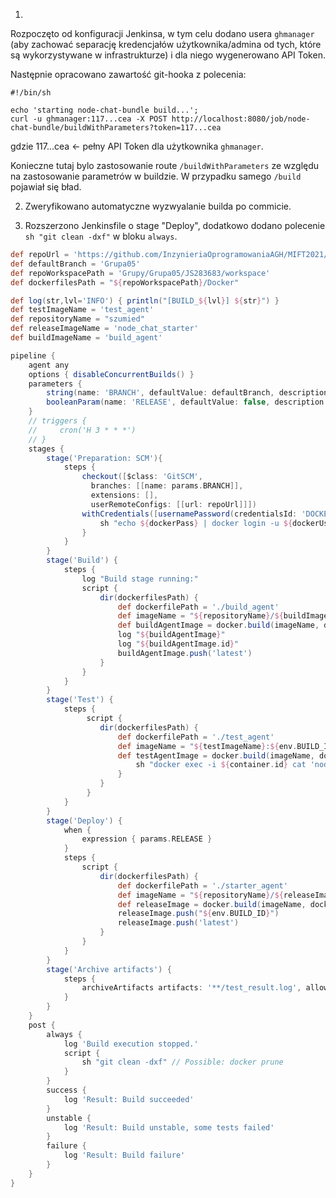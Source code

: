 
1. 
Rozpoczęto od konfiguracji Jenkinsa, w tym celu dodano usera `ghmanager` (aby zachować separację kredencjałów użytkownika/admina od tych, które są wykorzystywane w infrastrukturze) i dla niego wygenerowano API Token.

Następnie opracowano zawartość git-hooka z polecenia:

```shell
#!/bin/sh

echo 'starting node-chat-bundle build...';
curl -u ghmanager:117...cea -X POST http://localhost:8080/job/node-chat-bundle/buildWithParameters?token=117...cea
```

gdzie 117...cea ← pełny API Token dla użytkownika `ghmanager`.

Konieczne tutaj bylo zastosowanie route `/buildWithParameters` ze względu na zastosowanie parametrów w buildzie. W przypadku samego `/build` pojawiał się bład.

2. Zweryfikowano automatyczne wyzwyalanie builda po commicie.

3. Rozszerzono Jenkinsfile o stage "Deploy", dodatkowo dodano polecenie `sh "git clean -dxf"` w bloku `always`.
```groovy
def repoUrl = 'https://github.com/InzynieriaOprogramowaniaAGH/MIFT2021/'
def defaultBranch = 'Grupa05'
def repoWorkspacePath = 'Grupy/Grupa05/JS283683/workspace'
def dockerfilesPath = "${repoWorkspacePath}/Docker"

def log(str,lvl='INFO') { println("[BUILD_${lvl}] ${str}") }
def testImageName = 'test_agent'
def repositoryName = "szumied"
def releaseImageName = 'node_chat_starter'
def buildImageName = 'build_agent'

pipeline {
    agent any
    options { disableConcurrentBuilds() }
    parameters {
        string(name: 'BRANCH', defaultValue: defaultBranch, description: 'MIFT2021 repo branch')
        booleanParam(name: 'RELEASE', defaultValue: false, description: 'Should artifacts be published when successful?')
    }
    // triggers {
    //     cron('H 3 * * *')
    // }
    stages {
        stage('Preparation: SCM'){
            steps {
                checkout([$class: 'GitSCM',
                  branches: [[name: params.BRANCH]],
                  extensions: [],
                  userRemoteConfigs: [[url: repoUrl]]])
                withCredentials([usernamePassword(credentialsId: 'DOCKERHUB', passwordVariable: 'dockerPass', usernameVariable: 'dockerUser')]) {
                    sh "echo ${dockerPass} | docker login -u ${dockerUser} --password-stdin"
                }
            }
        }
        stage('Build') {
            steps {
                log "Build stage running:"
                script {
                    dir(dockerfilesPath) {
                        def dockerfilePath = './build_agent'
                        def imageName = "${repositoryName}/${buildImageName}:${env.BUILD_ID}"
                        def buildAgentImage = docker.build(imageName, dockerfilePath)
                        log "${buildAgentImage}"
                        log "${buildAgentImage.id}"
                        buildAgentImage.push('latest')
                    }
                }
            }
        }
        stage('Test') {
            steps {
                 script {
                    dir(dockerfilesPath) {
                        def dockerfilePath = './test_agent'
                        def imageName = "${testImageName}:${env.BUILD_ID}"
                        def testAgentImage = docker.build(imageName, dockerfilePath).withRun("-t") { container ->
                            sh "docker exec -i ${container.id} cat 'node-chat-app/test_result.log' > ${WORKSPACE}/test_result.log"
                        }
                    }
                 }
            }
        }
        stage('Deploy') {
            when {
                expression { params.RELEASE }
            }
            steps {
                script {
                    dir(dockerfilesPath) {
                        def dockerfilePath = './starter_agent'
                        def imageName = "${repositoryName}/${releaseImageName}:${env.BUILD_ID}"
                        def releaseImage = docker.build(imageName, dockerfilePath)
                        releaseImage.push("${env.BUILD_ID}")
                        releaseImage.push('latest')
                    }
                }
            }
        }
        stage('Archive artifacts') {
            steps {
                archiveArtifacts artifacts: '**/test_result.log', allowEmptyArchive: true
            }
        }
    }
    post {
        always {
            log 'Build execution stopped.'
            script {
                sh "git clean -dxf" // Possible: docker prune
            }
        }
        success {
            log 'Result: Build succeeded'
        }
        unstable {
            log 'Result: Build unstable, some tests failed'
        }
        failure {
            log 'Result: Build failure'
        }
    }
}
```